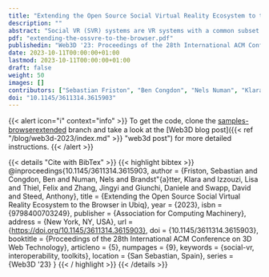 ```yaml
---
title: "Extending the Open Source Social Virtual Reality Ecosystem to the Browser in Ubiq"
description: ""
abstract: "Social VR (SVR) systems are VR systems with a common subset of features facilitating unstructured social interaction. In the real world, social situations have many purposes, each with a different set of requirements, and roles its participants take - creator, moderator, performer, visitor, etc. Yet, common SVR systems typically offer only a single client to users. Even if there are versions for different platforms, there is a one-size-fits-all approach to the user experience. Consequently users need to employ workarounds or build their own functionality to support specific roles, where this is possible at all. We argue that platforms need to develop more open frameworks that support different processes and user interactions. One way to do this is through using appropriate web standards and an open messaging system in order to allow distributed clients that can leverage the strongest features of heterogeneous computing platforms. Supporting asymmetrical capabilities greatly increases the scope of supported virtual social interactions and potential use cases of SVR. We take a qualitative experimental approach to exploring cross platform support in this way, from a designers perspective. We use the open-source SDK Ubiq, and create a library that allows building Ubiq Peers using web standards and thus clients that can operate solely in a web browser or certain Javascript environments. We validate our approach by demonstrating six proof of concept demonstrators that would be difficult or impossible to achieve in most other SVR systems, and report on what we encountered for the benefit of other SVR designers."
pdf: "extending-the-ossvre-to-the-browser.pdf"
publishedin: "Web3D '23: Proceedings of the 28th International ACM Conference on 3D Web Technology"
date: 2023-10-11T00:00:00+01:00
lastmod: 2023-10-11T00:00:00+01:00
draft: false
weight: 50
images: []
contributors: ["Sebastian Friston", "Ben Congdon", "Nels Numan", "Klara Brandstätter", "Lisa Izzouzi", "Felix Thiel", "Jingyi Zhang", "Daniele Giunchi", "David Swapp", "Anthony Steed"]
doi: "10.1145/3611314.3615903"
---
```


{{< alert icon="ℹ️" context="info" >}}
To get the code, clone the [samples-browserextended](https://github.com/UCL-VR/ubiq/tree/samples-browserextended) branch and
take a look at the [Web3D blog post]({{< ref "/blog/web3d-2023/index.md" >}} "web3d post") for more detailed instructions.
{{< /alert >}}

{{< details "Cite with BibTex" >}}
{{< highlight bibtex >}}
@inproceedings{10.1145/3611314.3615903,
author = {Friston, Sebastian and Congdon, Ben and Numan, Nels and Brandst\"{a}tter, Klara and Izzouzi, Lisa and Thiel, Felix and Zhang, Jingyi and Giunchi, Daniele and Swapp, David and Steed, Anthony},
title = {Extending the Open Source Social Virtual Reality Ecosystem to the Browser in Ubiq},
year = {2023},
isbn = {9798400703249},
publisher = {Association for Computing Machinery},
address = {New York, NY, USA},
url = {https://doi.org/10.1145/3611314.3615903},
doi = {10.1145/3611314.3615903},
booktitle = {Proceedings of the 28th International ACM Conference on 3D Web Technology},
articleno = {5},
numpages = {9},
keywords = {social-vr, interoperability, toolkits},
location = {San Sebastian, Spain},
series = {Web3D '23}
}
{{< / highlight >}}
{{< /details >}}
<br>